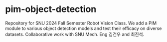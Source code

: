 # pim-object-detection
Repository for SNU 2024 Fall Semester Robot Vision Class. We add a PIM module to various object detection models and test their efficacy on diverse datasets. Collaborative work with SNU Mech. Eng 김건우 and 최진석.
